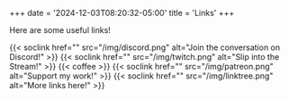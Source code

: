 +++
date = '2024-12-03T08:20:32-05:00'
title = 'Links'
+++

Here are some useful links!

{{< soclink href="" src="/img/discord.png" alt="Join the conversation on Discord!" >}} 
{{< soclink href="" src="/img/twitch.png" alt="Slip into the Stream!" >}} 
{{< coffee >}}
{{< soclink href="" src="/img/patreon.png" alt="Support my work!" >}}
{{< soclink href="" src="/img/linktree.png" alt="More links here!" >}}

